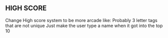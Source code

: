 HIGH SCORE 
----------
Change High score system to be more arcade like:
Probably 3 letter tags that are not unique
Just make the user type a name when it got into the top 10

